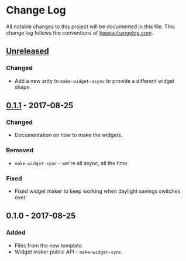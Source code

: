 # Change Log
All notable changes to this project will be documented in this file. This change log follows the conventions of [keepachangelog.com](http://keepachangelog.com/).

## [Unreleased][unreleased]
### Changed
- Add a new arity to `make-widget-async` to provide a different widget shape.

## [0.1.1] - 2017-08-25
### Changed
- Documentation on how to make the widgets.

### Removed
- `make-widget-sync` - we're all async, all the time.

### Fixed
- Fixed widget maker to keep working when daylight savings switches over.

## 0.1.0 - 2017-08-25
### Added
- Files from the new template.
- Widget maker public API - `make-widget-sync`.

[unreleased]: https://github.com/your-name/lambdalf-connect/compare/0.1.1...HEAD
[0.1.1]: https://github.com/your-name/lambdalf-connect/compare/0.1.0...0.1.1
